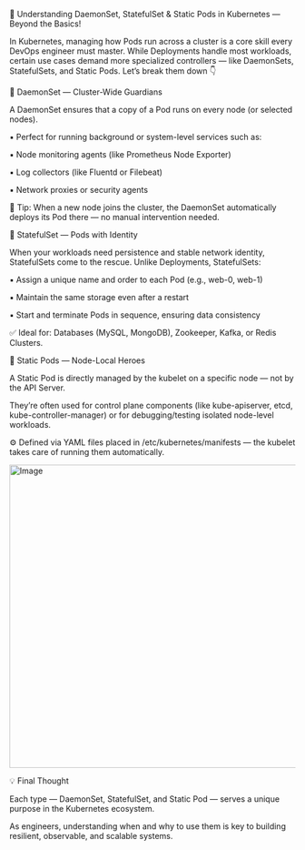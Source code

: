 🚀 Understanding DaemonSet, StatefulSet & Static Pods in Kubernetes — Beyond the Basics!

In Kubernetes, managing how Pods run across a cluster is a core skill every DevOps engineer must master. While Deployments handle most workloads, certain use cases demand more specialized controllers — like DaemonSets, StatefulSets, and Static Pods. Let’s break them down 👇

🔹 DaemonSet — Cluster-Wide Guardians

A DaemonSet ensures that a copy of a Pod runs on every node (or selected nodes).

▪️ Perfect for running background or system-level services such as:

▪️ Node monitoring agents (like Prometheus Node Exporter)

▪️ Log collectors (like Fluentd or Filebeat)

▪️ Network proxies or security agents

📌 Tip: When a new node joins the cluster, the DaemonSet automatically deploys its Pod there — no manual intervention needed.

🔹 StatefulSet — Pods with Identity

When your workloads need persistence and stable network identity, StatefulSets come to the rescue.
Unlike Deployments, StatefulSets:

▪️ Assign a unique name and order to each Pod (e.g., web-0, web-1)


▪️ Maintain the same storage even after a restart

▪️ Start and terminate Pods in sequence, ensuring data consistency

✅ Ideal for: Databases (MySQL, MongoDB), Zookeeper, Kafka, or Redis Clusters.

🔹 Static Pods — Node-Local Heroes

A Static Pod is directly managed by the kubelet on a specific node — not by the API Server.
 
 They’re often used for control plane components (like kube-apiserver, etcd, kube-controller-manager) or for debugging/testing isolated node-level workloads.

⚙️ Defined via YAML files placed in /etc/kubernetes/manifests — the kubelet takes care of running them automatically.

<img width="800" height="533" alt="Image" src="https://github.com/user-attachments/assets/07a36f1f-5e73-44dd-aaf2-9df862158e74" />

💡 Final Thought

Each type — DaemonSet, StatefulSet, and Static Pod — serves a unique purpose in the Kubernetes ecosystem.
 
 As engineers, understanding when and why to use them is key to building resilient, observable, and scalable systems.
